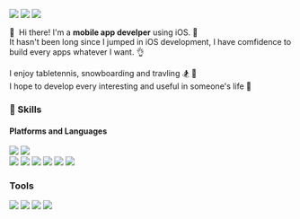 <img src="https://img.shields.io/badge/Tistory-FF8800?style=flat-square&logo=Micro.blog&logoColor=white"/>&nbsp;<img src="https://img.shields.io/badge/cec7378@gmail.com-EA4335?style=flat-square&logo=Gmail&logoColor=white"/>&nbsp;<img src="https://img.shields.io/badge/HaminSong-0A66C2?style=flat-square&logo=LinkedIn&logoColor=white"/>

👋 &nbsp;Hi there! I'm a **mobile app develper** using iOS. 🚀 <br>
It hasn't been long since I jumped in iOS development, I have comfidence to build every apps whatever I want. 👌 <br>

I enjoy tabletennis, snowboarding and travling 🏂 🏓 <br>
I hope to develop every interesting and useful in someone's life 🌟 <br>

### 💪 Skills

#### Platforms and Languages
<img src="https://img.shields.io/badge/iOS-000000?style=flat-square&logo=iOS&logoColor=white"/>&nbsp;<img src="https://img.shields.io/badge/Spring-6DB33F?style=flat-square&logo=Spring&logoColor=white"/><br>
<img src="https://img.shields.io/badge/Swift-FA7343?style=flat-square&logo=Swift&logoColor=white"/>&nbsp;<img src="https://img.shields.io/badge/Java-007396?style=flat-square&logo=Java&logoColor=white"/>&nbsp;<img src="https://img.shields.io/badge/JavaScript-F7DF1E?style=flat-square&logo=JavaScript&logoColor=white"/>&nbsp;<img src="https://img.shields.io/badge/Python-3776AB?style=flat-square&logo=Python&logoColor=white"/>&nbsp;<img src="https://img.shields.io/badge/Oracle-F80000?style=flat-square&logo=Oracle&logoColor=white"/>&nbsp;<img src="https://img.shields.io/badge/MySQL-4479A1?style=flat-square&logo=MySQL&logoColor=white"/>

### Tools
<img src="https://img.shields.io/badge/Firebase-FFCA28?style=flat-square&logo=Firebase&logoColor=white"/> <img src="https://img.shields.io/badge/CocoaPods-EE3322?style=flat-square&logo=CocoaPods&logoColor=white"/> <img src="https://img.shields.io/badge/Realm-39477F?style=flat-square&logo=Realm&logoColor=white"/> <img src="https://img.shields.io/badge/Git-F05032?style=flat-square&logo=Git&logoColor=white"/>
